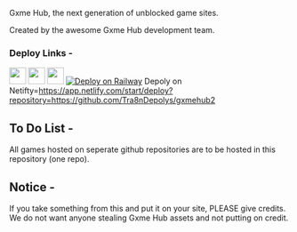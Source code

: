 Gxme Hub, the next generation of unblocked game sites. 

Created by the awesome Gxme Hub development team.

### Deploy Links - 
<a href="https://heroku.com/deploy/?template=https://github.com/xlegends/gxmehub"><img height="30px" src="https://raw.githubusercontent.com/FogNetwork/Tsunami/main/deploy/heroku2.svg"><img></a>
<a href="https://repl.it/github/xlegends/gxmehub"><img height="30px" src="https://raw.githubusercontent.com/FogNetwork/Tsunami/main/deploy/replit2.svg"><img></a>
<a href="https://glitch.com/edit/#!/import/github/xlegends/gxmehub"><img height="30px" src="https://raw.githubusercontent.com/FogNetwork/Tsunami/main/deploy/glitch2.svg"><img></a>
[![Deploy on Railway](https://railway.app/button.svg)](https://railway.app/new/template?template=https%3A%2F%2Fgithub.com%2Fxlegends%2Fgxmehub)
Depoly on Netifty=https://app.netlify.com/start/deploy?repository=https://github.com/Tra8nDepolys/gxmehub2

## To Do List -

All games hosted on seperate github repositories are to be hosted in this repository (one repo).

## Notice -

If you take something from this and put it on your site, PLEASE give credits. We do not want anyone stealing Gxme Hub assets and not putting on credit.
